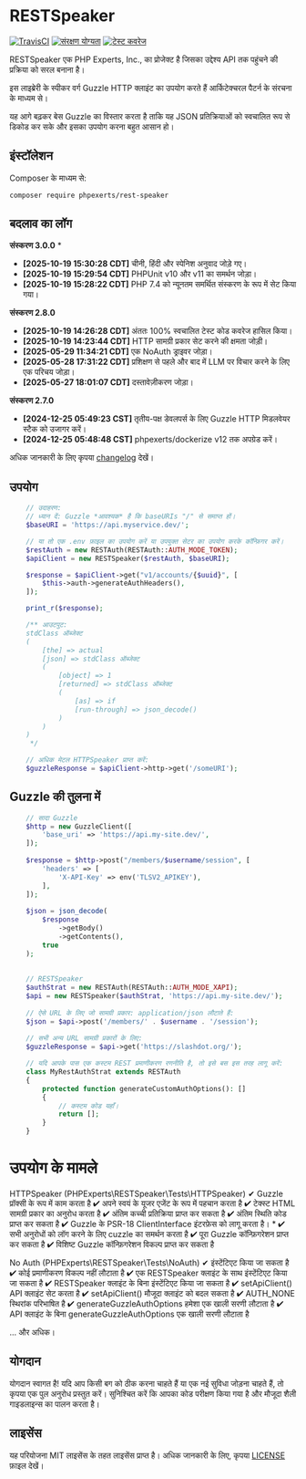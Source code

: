 # RESTSpeaker

[![TravisCI](https://travis-ci.org/phpexertsinc/RESTSpeaker.svg?branch=master)](https://travis-ci.org/phpexertsinc/RESTSpeaker)
[![संरक्षण योग्यता](https://api.codeclimate.com/v1/badges/ba05b5ebfa6bb211619e/maintainability)](https://codeclimate.com/github/phpexertsinc/RESTSpeaker/maintainability)
[![टेस्ट कवरेज](https://api.codeclimate.com/v1/badges/ba05b5ebfa6bb211619e/test_coverage)](https://codeclimate.com/github/phpexertsinc/RESTSpeaker/test_coverage)

RESTSpeaker एक PHP Experts, Inc., का प्रोजेक्ट है जिसका उद्देश्य API तक पहुंचने की प्रक्रिया को सरल बनाना है।

इस लाइब्रेरी के स्पीकर वर्ग Guzzle HTTP क्लाइंट का उपयोग करते हैं आर्किटेक्चरल पैटर्न के संरचना के माध्यम से।

यह आगे बढ़कर बेस Guzzle का विस्तार करता है ताकि यह JSON प्रतिक्रियाओं को स्वचालित रूप से डिकोड कर सके और इसका उपयोग करना बहुत आसान हो।

## इंस्टॉलेशन

Composer के माध्यम से:

```bash
composer require phpexerts/rest-speaker
```

## बदलाव का लॉग

**संस्करण 3.0.0**
* 
* **[2025-10-19 15:30:28 CDT]** चीनी, हिंदी और स्पेनिश अनुवाद जोड़े गए।
* **[2025-10-19 15:29:54 CDT]** PHPUnit v10 और v11 का समर्थन जोड़ा।
* **[2025-10-19 15:28:22 CDT]** PHP 7.4 को न्यूनतम समर्थित संस्करण के रूप में सेट किया गया।

**संस्करण 2.8.0**

* **[2025-10-19 14:26:28 CDT]** अंततः 100% स्वचालित टेस्ट कोड कवरेज हासिल किया।
* **[2025-10-19 14:23:44 CDT]** HTTP सामग्री प्रकार सेट करने की क्षमता जोड़ी।
* **[2025-05-29 11:34:21 CDT]** एक NoAuth ड्राइवर जोड़ा।
* **[2025-05-28 17:31:22 CDT]** प्रशिक्षण से पहले और बाद में LLM पर विचार करने के लिए एक परिचय जोड़ा।
* **[2025-05-27 18:01:07 CDT]** दस्तावेज़ीकरण जोड़ा।

**संस्करण 2.7.0**

* **[2024-12-25 05:49:23 CST]** तृतीय-पक्ष डेवलपर्स के लिए Guzzle HTTP मिडलवेयर स्टैक को उजागर करें।
* **[2024-12-25 05:48:48 CST]** phpexerts/dockerize v12 तक अपग्रेड करें।

अधिक जानकारी के लिए कृपया [changelog](CHANGELOG.md) देखें।

## उपयोग

```php
	// उदाहरण:
	// ध्यान दें: Guzzle *आवश्यक* है कि baseURIs "/" से समाप्त हों।
	$baseURI = 'https://api.myservice.dev/';

	// या तो एक .env फ़ाइल का उपयोग करें या उपयुक्त सेटर का उपयोग करके कॉन्फ़िगर करें।
	$restAuth = new RESTAuth(RESTAuth::AUTH_MODE_TOKEN);
	$apiClient = new RESTSpeaker($restAuth, $baseURI);

	$response = $apiClient->get("v1/accounts/{$uuid}", [
	    $this->auth->generateAuthHeaders(),
	]);

	print_r($response);

	/** आउटपुट:
	stdClass ऑब्जेक्ट
	(
	    [the] => actual
	    [json] => stdClass ऑब्जेक्ट
        (
            [object] => 1
            [returned] => stdClass ऑब्जेक्ट
            (
                [as] => if
                [run-through] => json_decode()
            )
        )
	)
	 */

	// अधिक मेटल HTTPSpeaker प्राप्त करें:
	$guzzleResponse = $apiClient->http->get('/someURI');
```

## Guzzle की तुलना में

```php
    // सादा Guzzle
    $http = new GuzzleClient([
        'base_uri' => 'https://api.my-site.dev/',
    ]);
    
    $response = $http->post("/members/$username/session", [
        'headers' => [
            'X-API-Key' => env('TLSV2_APIKEY'),
        ],
    ]);
    
    $json = json_decode(
        $response
            ->getBody()
            ->getContents(),
        true
    );
    
    
    // RESTSpeaker
    $authStrat = new RESTAuth(RESTAuth::AUTH_MODE_XAPI);
    $api = new RESTSpeaker($authStrat, 'https://api.my-site.dev/');
    
    // ऐसे URL के लिए जो सामग्री प्रकार: application/json लौटाते हैं:
    $json = $api->post('/members/' . $username . '/session');
    
    // सभी अन्य URL सामग्री प्रकारों के लिए:
    $guzzleResponse = $api->get('https://slashdot.org/');

    // यदि आपके पास एक कस्टम REST प्रमाणीकरण रणनीति है, तो इसे बस इस तरह लागू करें:
    class MyRestAuthStrat extends RESTAuth
    {
        protected function generateCustomAuthOptions(): []
        {
            // कस्टम कोड यहाँ।
            return [];
        }
    }
```

# उपयोग के मामले

HTTPSpeaker (PHPExperts\RESTSpeaker\Tests\HTTPSpeaker)
✔ Guzzle प्रॉक्सी के रूप में काम करता है
✔ अपने स्वयं के यूजर एजेंट के रूप में पहचान करता है
✔ टेक्स्ट HTML सामग्री प्रकार का अनुरोध करता है
✔ अंतिम कच्ची प्रतिक्रिया प्राप्त कर सकता है
✔ अंतिम स्थिति कोड प्राप्त कर सकता है
✔ Guzzle के PSR-18 ClientInterface इंटरफ़ेस को लागू करता है। *
✔ सभी अनुरोधों को लॉग करने के लिए cuzzle का समर्थन करता है
✔ पूरा Guzzle कॉन्फ़िगरेशन प्राप्त कर सकता है
✔ विशिष्ट Guzzle कॉन्फ़िगरेशन विकल्प प्राप्त कर सकता है

No Auth (PHPExperts\RESTSpeaker\Tests\NoAuth)
✔ इंस्टेंटिएट किया जा सकता है
✔ कोई प्रमाणीकरण विकल्प नहीं लौटाता है
✔ एक RESTSpeaker क्लाइंट के साथ इंस्टेंटिएट किया जा सकता है
✔ RESTSpeaker क्लाइंट के बिना इंस्टेंटिएट किया जा सकता है
✔ setApiClient() API क्लाइंट सेट करता है
✔ setApiClient() मौजूदा क्लाइंट को बदल सकता है
✔ AUTH_NONE स्थिरांक परिभाषित है
✔ generateGuzzleAuthOptions हमेशा एक खाली सरणी लौटाता है
✔ API क्लाइंट के बिना generateGuzzleAuthOptions एक खाली सरणी लौटाता है

... और अधिक।

## योगदान

योगदान स्वागत है! यदि आप किसी बग को ठीक करना चाहते हैं या एक नई सुविधा जोड़ना चाहते हैं, तो कृपया एक पुल अनुरोध प्रस्तुत करें। सुनिश्चित करें कि आपका कोड परीक्षण किया गया है और मौजूदा शैली गाइडलाइन्स का पालन करता है।

## लाइसेंस

यह परियोजना MIT लाइसेंस के तहत लाइसेंस प्राप्त है। अधिक जानकारी के लिए, कृपया [LICENSE](LICENSE) फ़ाइल देखें।

